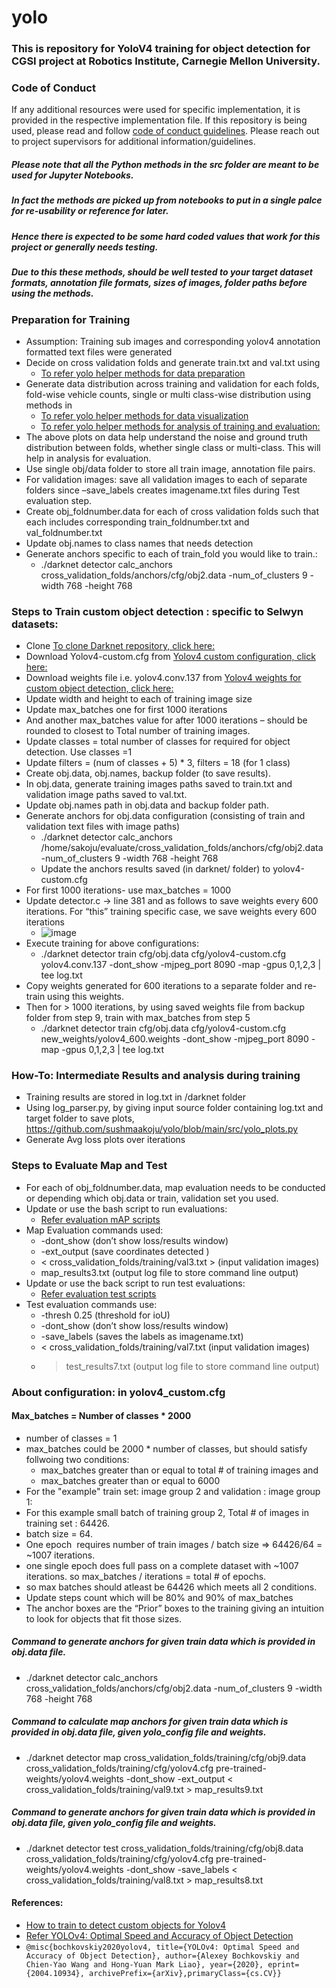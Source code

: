 # yolo

### This is repository for YoloV4 training for object detection for CGSI project at Robotics Institute, Carnegie Mellon University.
### Code of Conduct
If any additional resources were used for specific implementation, it is provided in the respective implementation file. If this repository is being used, please read and follow <a href="https://github.com/sushmaakoju/yolo/blob/main/CODE_OF_CONDUCT.md">code of conduct guidelines</a>. Please reach out to project supervisors for additional information/guidelines.

##### Please note that all the Python methods in the src folder are meant to be used for Jupyter Notebooks.
##### In fact the methods are picked up from notebooks to put in a single palce for re-usability or reference for later.  
##### Hence there is expected to be some hard coded values that work for this project or generally needs testing.
##### Due to this these methods, should be well tested to your target dataset formats, annotation file formats, sizes of images, folder paths before using the methods.

### Preparation for Training
* Assumption: Training sub images and corresponding yolov4 annotation formatted text files were generated
* Decide on cross validation folds and generate train.txt and val.txt using 
    * [To refer yolo helper methods for data preparation](https://github.com/sushmaakoju/yolo/blob/main/src/yolohelper.py)
* Generate data distribution across training and validation for each folds, fold-wise vehicle counts, single or multi class-wise distribution using methods in
    * [To refer yolo helper methods for data visualization](https://github.com/sushmaakoju/yolo/blob/main/src/plots_for_dataset.py)
    * [To refer yolo helper methods for analysis of training and evaluation:](https://github.com/sushmaakoju/yolo/blob/main/src/yolohelper.py) 
* The above plots on data help understand the noise and ground truth distribution between folds, whether single class or multi-class. This will help in analysis for evaluation.
* Use single obj/data folder to store all train image, annotation file pairs.
* For validation images: save all validation images to each of separate folders since –save_labels creates imagename.txt files during Test evaluation step.
* Create obj_foldnumber.data for each of cross validation folds such that each includes corresponding train_foldnumber.txt and val_foldnumber.txt
* Update obj.names to class names that needs detection
* Generate anchors specific to each of train_fold you would like to train.:
    * ./darknet detector calc_anchors cross_validation_folds/anchors/cfg/obj2.data -num_of_clusters 9 -width 768 -height 768

### Steps to Train custom object detection : specific to Selwyn datasets:
* Clone [To clone Darknet repository, click here:](https://github.com/AlexeyAB/darknet)
* Download Yolov4-custom.cfg from [Yolov4 custom configuration, click here:](https://github.com/AlexeyAB/darknet/blob/master/cfg/yolov4-custom.cfg) 
* Download weights file i.e. yolov4.conv.137 from  [Yolov4 weights for custom object detection, click here:](https://github.com/AlexeyAB/darknet/releases/download/darknet_yolo_v3_optimal/yolov4.conv.137 )
* Update width and height to each of training image size
* Update max_batches one for first 1000 iterations
* And another max_batches value for after 1000 iterations – should be rounded to closest to Total number of training images.
* Update classes = total number of classes for required for object detection. Use classes =1
* Update filters = (num of classes + 5) * 3, filters = 18 (for 1 class)
* Create obj.data, obj.names, backup folder (to save results).
* In obj.data, generate training images paths saved to train.txt and validation image paths saved to val.txt.
* Update obj.names path in obj.data and backup folder path.
* Generate anchors for obj.data configuration (consisting of train and validation text files with image paths)
    * ./darknet detector calc_anchors /home/sakoju/evaluate/cross_validation_folds/anchors/cfg/obj2.data -num_of_clusters 9 -width 768 -height 768
    * Update the anchors results saved (in darknet/ folder) to yolov4-custom.cfg
* For first 1000 iterations- use max_batches = 1000
* Update detector.c -> line 381 and as follows to save weights every 600 iterations. For “this” training specific case, we save weights every 600 iterations
    * ![image](https://user-images.githubusercontent.com/8979477/119887462-30882280-bf02-11eb-88ab-3af931d7cbc1.png)
* Execute training for above configurations:
    * ./darknet detector train cfg/obj.data cfg/yolov4-custom.cfg  yolov4.conv.137 -dont_show -mjpeg_port 8090 -map -gpus 0,1,2,3 | tee log.txt
* Copy weights generated for 600 iterations to a separate folder and re-train using this weights.
* Then for > 1000 iterations, by using saved weights file from backup folder from step 9, train with max_batches from step 5
    * ./darknet detector train cfg/obj.data cfg/yolov4-custom.cfg  new_weights/yolov4_600.weights -dont_show -mjpeg_port 8090 -map -gpus 0,1,2,3 | tee log.txt

### How-To: Intermediate Results and analysis during training
* Training results are stored in log.txt in /darknet folder
* Using log_parser.py, by giving input source folder containing log.txt and target folder to save plots, https://github.com/sushmaakoju/yolo/blob/main/src/yolo_plots.py 
* Generate Avg loss plots over iterations

### Steps to Evaluate Map and Test
* For each of obj_foldnumber.data, map evaluation needs to be conducted or depending which obj.data or train, validation set you used.
* Update or use the bash script to run evaluations: 
    * [Refer evaluation mAP scripts](https://github.com/sushmaakoju/yolo/blob/main/scripts/evaluate_map.sh)
* Map Evaluation commands used:
    * -dont_show (don’t show loss/results window)
    * -ext_output (save coordinates detected )
    * < cross_validation_folds/training/val3.txt > (input validation images)
    * map_results3.txt (output log file to store command line output)
* Update or use the back script to run test evaluations:
    * [Refer evaluation test scripts](https://github.com/sushmaakoju/yolo/blob/main/scripts/evaluate_test_yolov4.sh)
* Test evaluation commands use: 
    * -thresh 0.25 (threshold for ioU)
    * -dont_show (don’t show loss/results window)
    * -save_labels  (saves the labels as imagename.txt)
    * < cross_validation_folds/training/val7.txt  (input validation images)
    * > test_results7.txt (output log file to store command line output)

### About configuration: in yolov4_custom.cfg 
#### Max_batches = Number of classes * 2000
* number of classes = 1
* max_batches could be 2000 * number of classes, but should satisfy follwoing two conditions:
    * max_batches greater than or equal to total # of training images and 
    * max_batches greater than or equal to 6000
* For the "example" train set: image group 2 and validation : image group 1: 
* For this example small batch of training group 2, Total # of images in training set : 64426. 
* batch size = 64. 
* One epoch  requires number of train images / batch size => 64426/64 = ~1007 iterations. 
* one single epoch does full pass on a complete dataset with ~1007 iterations. so max_batches / iterations = total # of epochs. 
* so max batches should atleast be 64426 which meets all 2 conditions. 
* Update steps count which will be 80% and 90% of max_batches
* The anchor boxes are the “Prior” boxes to the training giving an intuition to look for objects that fit those sizes.

##### Command to generate anchors for given train data which is provided in obj.data file.
* ./darknet detector calc_anchors cross_validation_folds/anchors/cfg/obj2.data -num_of_clusters 9 -width 768 -height 768

##### Command to calculate map anchors for given train data which is provided in obj.data file, given yolo_config file and weights.
* ./darknet detector map cross_validation_folds/training/cfg/obj9.data cross_validation_folds/training/cfg/yolov4.cfg pre-trained-weights/yolov4.weights -dont_show -ext_output < cross_validation_folds/training/val9.txt > map_results9.txt

##### Command to generate anchors for given train data which is provided in obj.data file, given yolo_config file and weights.
* ./darknet detector test  cross_validation_folds/training/cfg/obj8.data cross_validation_folds/training/cfg/yolov4.cfg pre-trained-weights/yolov4.weights -dont_show -save_labels < cross_validation_folds/training/val8.txt > map_results8.txt


#### References:
* [How to train to detect custom objects for Yolov4](https://github.com/AlexeyAB/darknet#how-to-train-to-detect-your-custom-objects)
* [Refer YOLOv4: Optimal Speed and Accuracy of Object Detection](https://arxiv.org/abs/2004.10934)
* `@misc{bochkovskiy2020yolov4, title={YOLOv4: Optimal Speed and Accuracy of Object Detection},
    author={Alexey Bochkovskiy and Chien-Yao Wang and Hong-Yuan Mark Liao}, year={2020},
    eprint={2004.10934}, archivePrefix={arXiv},primaryClass={cs.CV}}`
